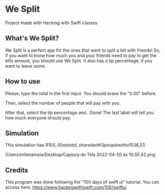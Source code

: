 # We Split
 Project made with Hacking with Swift classes

## What's We Split?

We Split is a perfect app for the ones that want to split a bill with friends! So, if you want to know how much you and your friends need to pay to get the bills amount, you should use We Split. It also has a tip percentage, if you want to leave some.


## How to use
Please, type the total in the first input. You should erase the "0.00" before.

Then, select the number of people that will pay with you.

After that, select the tip percentage and.. Done! The last label will tell you how much everyone should pay.

## Simulation

This simulation has R$100,00 as total, shared with 3 people with a 15% tip. Each one should give R$38,33.

/Users/milenamaia/Desktop/Captura de Tela 2022-04-20 às 10.55.42.png


## Credits

This program was done following the "100 days of swift ui" tutorial. You can access here: https://www.hackingwithswift.com/100/swiftui
